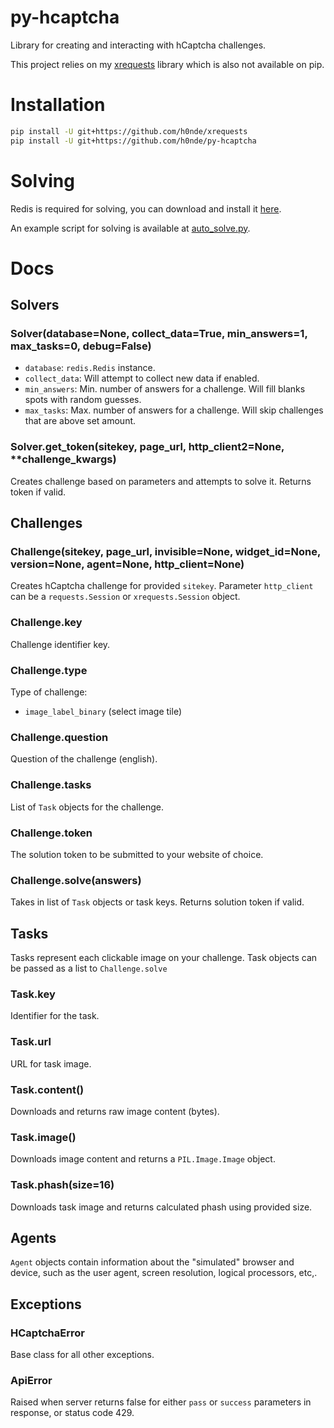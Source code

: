 # py-hcaptcha
 
Library for creating and interacting with hCaptcha challenges.

This project relies on my [xrequests](https://github.com/h0nde/xrequests) library which is also not available on pip.

# Installation
```bash
pip install -U git+https://github.com/h0nde/xrequests
pip install -U git+https://github.com/h0nde/py-hcaptcha
```

# Solving
Redis is required for solving, you can download and install it [here](https://redislabs.com/blog/redis-on-windows-10/).

An example script for solving is available at [auto_solve.py](https://github.com/h0nde/py-hcaptcha/blob/main/examples/auto_solve.py).

# Docs

## Solvers
### Solver(database=None, collect_data=True, min_answers=1, max_tasks=0, debug=False)
- `database`: `redis.Redis` instance.
- `collect_data`: Will attempt to collect new data if enabled.
- `min_answers`: Min. number of answers for a challenge. Will fill blanks spots with random guesses.
- `max_tasks`: Max. number of answers for a challenge. Will skip challenges that are above set amount.

### Solver.get_token(sitekey, page_url, http_client2=None, **challenge_kwargs)
Creates challenge based on parameters and attempts to solve it. Returns token if valid.

## Challenges
### Challenge(sitekey, page_url, invisible=None, widget_id=None, version=None, agent=None, http_client=None)
Creates hCaptcha challenge for provided `sitekey`. Parameter `http_client` can be a `requests.Session` or `xrequests.Session` object.

### Challenge.key
Challenge identifier key.

### Challenge.type
Type of challenge:
- `image_label_binary` (select image tile)

### Challenge.question
Question of the challenge (english).

### Challenge.tasks
List of `Task` objects for the challenge.

### Challenge.token
The solution token to be submitted to your website of choice.

### Challenge.solve(answers)
Takes in list of `Task` objects or task keys.
Returns solution token if valid.

## Tasks
Tasks represent each clickable image on your challenge. Task objects can be passed as a list to `Challenge.solve`

### Task.key
Identifier for the task.

### Task.url
URL for task image.

### Task.content()
Downloads and returns raw image content (bytes).

### Task.image()
Downloads image content and returns a `PIL.Image.Image` object.

### Task.phash(size=16)
Downloads task image and returns calculated phash using provided size.

## Agents
`Agent` objects contain information about the "simulated" browser and device, such as the user agent, screen resolution, logical processors, etc,.

## Exceptions

### HCaptchaError
Base class for all other exceptions.

### ApiError
Raised when server returns false for either `pass` or `success` parameters in response, or status code 429.

